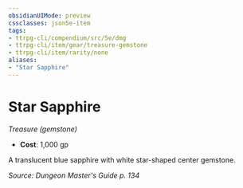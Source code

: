 ```yaml
---
obsidianUIMode: preview
cssclasses: json5e-item
tags:
- ttrpg-cli/compendium/src/5e/dmg
- ttrpg-cli/item/gear/treasure-gemstone
- ttrpg-cli/item/rarity/none
aliases: 
- "Star Sapphire"
---
```

# Star Sapphire
*Treasure (gemstone)*  


- **Cost**: 1,000 gp

A translucent blue sapphire with white star-shaped center gemstone.

*Source: Dungeon Master's Guide p. 134*